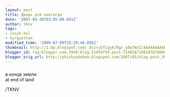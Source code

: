 ```yaml
---
layout: post
title: Дверь для навсегда
date: '2007-03-30T03:05:00.001Z'
author: tknv
tags:
- issyk-kul
- kyrgyzstan
modified_time: '2009-07-09T19:29:40.095Z'
thumbnail: http://1.bp.blogspot.com/_dszryEfCgyA/Rgx_y8w7NxI/AAAAAAAAADU/jA2L3g1JeFo/s72-c/DSC08000.jpg
blogger_id: tag:blogger.com,1999:blog-11459759.post-7140587108187878060
blogger_orig_url: http://phichyudebow.blogspot.com/2007/03/blog-post_30.html
---
```


<a onblur="try {parent.deselectBloggerImageGracefully();} catch(e) {}" href="http://1.bp.blogspot.com/_dszryEfCgyA/Rgx_y8w7NxI/AAAAAAAAADU/jA2L3g1JeFo/s1600-h/DSC08000.jpg"><img style="margin: 0px auto 10px; display: block; text-align: center; cursor: pointer;" src="http://1.bp.blogspot.com/_dszryEfCgyA/Rgx_y8w7NxI/AAAAAAAAADU/jA2L3g1JeFo/s400/DSC08000.jpg" alt="" id="BLOGGER_PHOTO_ID_5047549795657004818" border="0" /></a>в конце земли<br />at end of land<div class="blogger-post-footer">/TKNV</div>